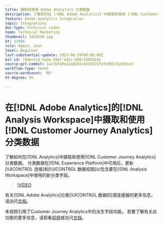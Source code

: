 ```yaml
---
title: 摄取和使用 Adobe Analytics 分类数据
description: 了解如何在 [!DNL Adobe Analytics] 中摄取和使用 [!DNL Customer Journey Analytics]分类数据。
feature: Adobe Analytics Integration
topic: Integrations
doc-type: technical video
team: Technical Marketing
thumbnail: 3420556.jpg
kt: 13484
role: Admin, User
level: Beginner
last-substantial-update: 2023-06-19T00:00:00Z
exl-id: 70ebc514-5a2e-4947-ad2c-b90c35665b42
source-git-commit: 1a23bfa0e22a8201c4e39131fafe09573c829ce7
workflow-type: tm+mt
source-wordcount: '95'
ht-degree: 9%

---
```


# 在[!DNL Adobe Analytics]的[!DNL Analysis Workspace]中摄取和使用[!DNL Customer Journey Analytics]分类数据

了解如何在[!DNL Analytics]中摄取和使用[!DNL Customer Journey Analytics]分类数据。 分类数据在[!DNL Experience Platform]中可用后，更新[!UICONTROL 连接]和[!UICONTROL 数据视图]以包含要在[!DNL Analysis Workspace]中使用的新分类字段。 

>[!VIDEO](https://video.tv.adobe.com/v/3423680/?quality=12&learn=on&captions=chi_hans)

有关[!DNL Adobe Analytics]分类[!UICONTROL 数据的]源连接器的更多信息，请访问[文档](https://experienceleague.adobe.com/docs/experience-platform/sources/ui-tutorials/create/adobe-applications/classifications.html?lang=zh-Hans)。

本视频引用了Customer Journey Analytics中的派生字段功能。 若要了解有关此功能的更多信息，请观看[视频](https://experienceleague.adobe.com/docs/customer-journey-analytics-learn/tutorials/data-views/derived-fields-in-cja.html?lang=zh-Hans)或访问[文档](https://experienceleague.adobe.com/docs/analytics-platform/using/cja-dataviews/derived-fields.html?lang=zh-Hans)。
